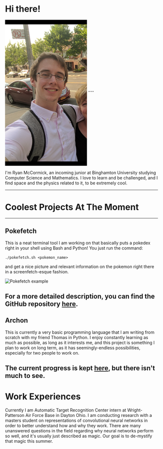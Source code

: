 # Hi there!
<img src="images/brooklyn_small.png" alt="Big fat meanie" align="middle">
---

I'm Ryan McCormick, an incoming junior at Binghamton University studying Computer Science and Mathematics. I love to learn and be challenged, and I find space and the physics related to it, to be extremely cool.

---

# Coolest Projects At The Moment
---

## Pokefetch
This is a neat terminal tool I am working on that basically puts a pokedex right in your shell using Bash and Python!
You just run the command:
```
./pokefetch.sh <pokemon_name>
```
and get a nice picture and relevant information on the pokemon right there in a screenfetch-esque fashion.

![Pokefetch example](https://github.com/rmccorm4/Pokefetch/blob/master/imgs/oldschool_sprite.png)

For a more detailed description, you can find the GitHub repository [here](https://github.com/rmccorm4/Pokefetch).
---

## Archon
This is currently a very basic programming language that I am writing from scratch with my friend Thomas in Python.
I enjoy constantly learning as much as possible, as long as it interests me, and this project is something I plan to work
on long term, as it has seemingly-endless possibilities, especially for two people to work on.

The current progress is kept [here](https://github.com/rmccorm4/Archon), but there isn't much to see.
---

# Work Experiences
Currently I am Automatic Target Recognition Center intern at Wright-Patterson Air Force Base in Dayton Ohio.
I am conducting research with a masters student on representations of convolutional neural networks in order
to better understand how and why they work. There are many unanswered questions in the field regarding why
neural networks perform so well, and it's usually just described as magic. Our goal is to de-mystify that
magic this summer.
